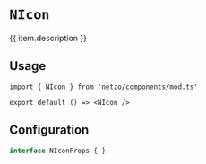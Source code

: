 <script setup>
import SectionDocsCards from '@theme/components/sections/SectionDocsCards.vue'
import en from '~/locales/en.js'
const item = en.components.find(({ uid }) => uid === 'icon')
</script>

<div class="mb-5 w-75px h-75px"  :class="item.icon" />

# `NIcon`

{{ item.description }}

## Usage

```tsx
import { NIcon } from 'netzo/components/mod.ts'

export default () => <NIcon />
```

## Configuration

```ts
interface NIconProps { }
```
